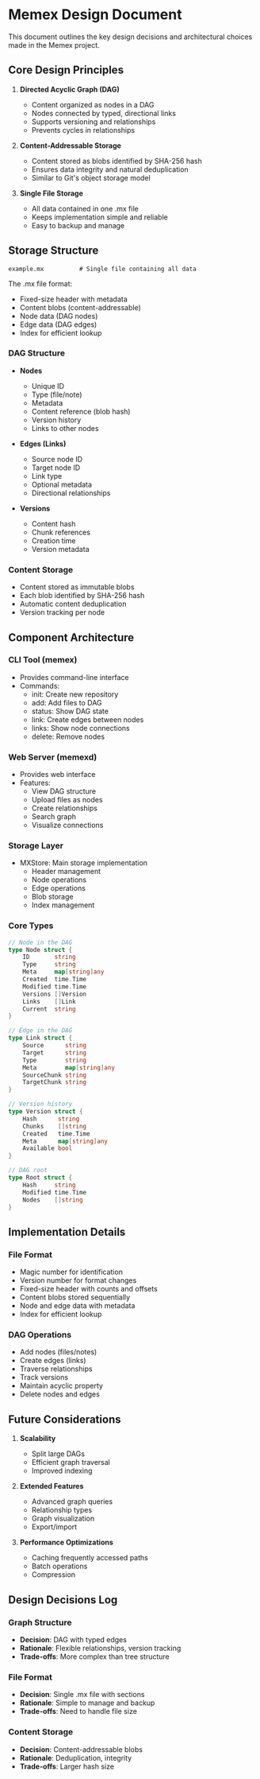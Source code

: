 # Memex Design Document

This document outlines the key design decisions and architectural choices made in the Memex project.

## Core Design Principles

1. **Directed Acyclic Graph (DAG)**
   - Content organized as nodes in a DAG
   - Nodes connected by typed, directional links
   - Supports versioning and relationships
   - Prevents cycles in relationships

2. **Content-Addressable Storage**
   - Content stored as blobs identified by SHA-256 hash
   - Ensures data integrity and natural deduplication
   - Similar to Git's object storage model

3. **Single File Storage**
   - All data contained in one .mx file
   - Keeps implementation simple and reliable
   - Easy to backup and manage

## Storage Structure

```
example.mx          # Single file containing all data
```

The .mx file format:
- Fixed-size header with metadata
- Content blobs (content-addressable)
- Node data (DAG nodes)
- Edge data (DAG edges)
- Index for efficient lookup

### DAG Structure
- **Nodes**
  - Unique ID
  - Type (file/note)
  - Metadata
  - Content reference (blob hash)
  - Version history
  - Links to other nodes

- **Edges (Links)**
  - Source node ID
  - Target node ID
  - Link type
  - Optional metadata
  - Directional relationships

- **Versions**
  - Content hash
  - Chunk references
  - Creation time
  - Version metadata

### Content Storage
- Content stored as immutable blobs
- Each blob identified by SHA-256 hash
- Automatic content deduplication
- Version tracking per node

## Component Architecture

### CLI Tool (memex)
- Provides command-line interface
- Commands:
  - init: Create new repository
  - add: Add files to DAG
  - status: Show DAG state
  - link: Create edges between nodes
  - links: Show node connections
  - delete: Remove nodes

### Web Server (memexd)
- Provides web interface
- Features:
  - View DAG structure
  - Upload files as nodes
  - Create relationships
  - Search graph
  - Visualize connections

### Storage Layer
- MXStore: Main storage implementation
  - Header management
  - Node operations
  - Edge operations
  - Blob storage
  - Index management

### Core Types
```go
// Node in the DAG
type Node struct {
    ID       string
    Type     string
    Meta     map[string]any
    Created  time.Time
    Modified time.Time
    Versions []Version
    Links    []Link
    Current  string
}

// Edge in the DAG
type Link struct {
    Source      string
    Target      string
    Type        string
    Meta        map[string]any
    SourceChunk string
    TargetChunk string
}

// Version history
type Version struct {
    Hash      string
    Chunks    []string
    Created   time.Time
    Meta      map[string]any
    Available bool
}

// DAG root
type Root struct {
    Hash     string
    Modified time.Time
    Nodes    []string
}
```

## Implementation Details

### File Format
- Magic number for identification
- Version number for format changes
- Fixed-size header with counts and offsets
- Content blobs stored sequentially
- Node and edge data with metadata
- Index for efficient lookup

### DAG Operations
- Add nodes (files/notes)
- Create edges (links)
- Traverse relationships
- Track versions
- Maintain acyclic property
- Delete nodes and edges

## Future Considerations

1. **Scalability**
   - Split large DAGs
   - Efficient graph traversal
   - Improved indexing

2. **Extended Features**
   - Advanced graph queries
   - Relationship types
   - Graph visualization
   - Export/import

3. **Performance Optimizations**
   - Caching frequently accessed paths
   - Batch operations
   - Compression

## Design Decisions Log

### Graph Structure
- **Decision**: DAG with typed edges
- **Rationale**: Flexible relationships, version tracking
- **Trade-offs**: More complex than tree structure

### File Format
- **Decision**: Single .mx file with sections
- **Rationale**: Simple to manage and backup
- **Trade-offs**: Need to handle file size

### Content Storage
- **Decision**: Content-addressable blobs
- **Rationale**: Deduplication, integrity
- **Trade-offs**: Larger hash size
